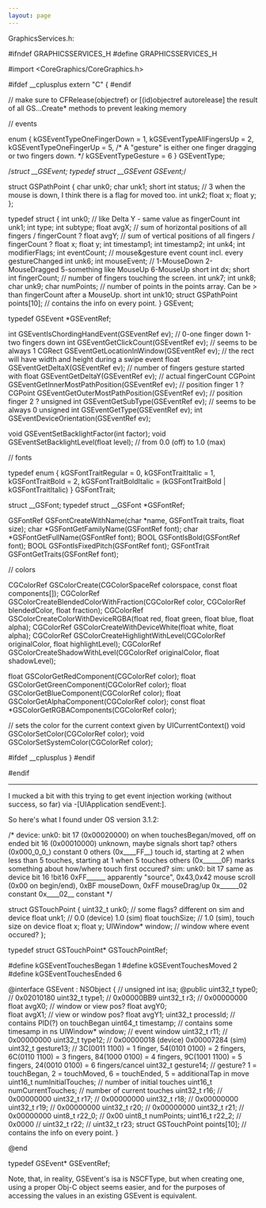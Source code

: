 ```yaml
---
layout: page
---
```


GraphicsServices.h:

    

#ifndef GRAPHICSSERVICES_H
#define GRAPHICSSERVICES_H

#import <CoreGraphics/CoreGraphics.h>

#ifdef __cplusplus
extern "C" {
#endif

// make sure to CFRelease(objectref) or [(id)objectref autorelease] the result of all GS...Create* methods to prevent leaking memory

// events

enum {
    kGSEventTypeOneFingerDown = 1,
    kGSEventTypeAllFingersUp = 2,
    kGSEventTypeOneFingerUp = 5,
    /* A "gesture" is either one finger dragging or two fingers down. */
    kGSEventTypeGesture = 6
} GSEventType;

/*struct __GSEvent;
typedef struct __GSEvent GSEvent;*/

struct GSPathPoint {
	char unk0;
	char unk1;
	short int status; // 3 when the mouse is down, I think there is a flag for moved too.
	int unk2;
	float x;
	float y;
};


typedef struct {
	int unk0; // like Delta Y - same value as fingerCount
	int unk1; 
	int type;
	int subtype;
	float avgX; //  sum of horizontal positions of all fingers / fingerCount ?
	float avgY; //  sum of vertical positions of all fingers / fingerCount ?
	float x;
	float y;
	int timestamp1;
	int timestamp2;
	int unk4;
	int modifierFlags;
	int eventCount; // mouse&gesture event count incl. every gestureChanged
	int unk6;
	int mouseEvent; // 1-MouseDown 2-MouseDragged 5-something like MouseUp 6-MouseUp
	short int dx;
	short int fingerCount; // number of fingers touching the screen.
	int unk7;
	int unk8;
	char unk9;
	char numPoints; // number of points in the points array. Can be > than fingerCount after a MouseUp.
	short int unk10;
	struct GSPathPoint points[10]; // contains the info on every point.
} GSEvent;

typedef GSEvent *GSEventRef;

int GSEventIsChordingHandEvent(GSEventRef ev); // 0-one finger down 1-two fingers down
int GSEventGetClickCount(GSEventRef ev); // seems to be always 1
CGRect GSEventGetLocationInWindow(GSEventRef ev); // the rect will have width and height during a swipe event
float GSEventGetDeltaX(GSEventRef ev); // number of fingers gesture started with
float GSEventGetDeltaY(GSEventRef ev); // actual fingerCount
CGPoint GSEventGetInnerMostPathPosition(GSEventRef ev); // position finger 1 ?
CGPoint GSEventGetOuterMostPathPosition(GSEventRef ev); // position finger 2 ?
unsigned int GSEventGetSubType(GSEventRef ev); // seems to be always 0
unsigned int GSEventGetType(GSEventRef ev);
int GSEventDeviceOrientation(GSEventRef ev);

void GSEventSetBacklightFactor(int factor);
void GSEventSetBacklightLevel(float level); // from 0.0 (off) to 1.0 (max)

// fonts

typedef enum {
	kGSFontTraitRegular = 0,
    kGSFontTraitItalic = 1,
    kGSFontTraitBold = 2,
    kGSFontTraitBoldItalic = (kGSFontTraitBold | kGSFontTraitItalic)
} GSFontTrait;

struct __GSFont;
typedef struct __GSFont *GSFontRef;

GSFontRef GSFontCreateWithName(char *name, GSFontTrait traits, float size);
char *GSFontGetFamilyName(GSFontRef font);
char *GSFontGetFullName(GSFontRef font);
BOOL GSFontIsBold(GSFontRef font);
BOOL GSFontIsFixedPitch(GSFontRef font);
GSFontTrait GSFontGetTraits(GSFontRef font);

// colors

CGColorRef GSColorCreate(CGColorSpaceRef colorspace, const float components[]);
CGColorRef GSColorCreateBlendedColorWithFraction(CGColorRef color, CGColorRef blendedColor, float fraction);
CGColorRef GSColorCreateColorWithDeviceRGBA(float red, float green, float blue, float alpha);
CGColorRef GSColorCreateWithDeviceWhite(float white, float alpha);
CGColorRef GSColorCreateHighlightWithLevel(CGColorRef originalColor, float highlightLevel);
CGColorRef GSColorCreateShadowWithLevel(CGColorRef originalColor, float shadowLevel);

float GSColorGetRedComponent(CGColorRef color);
float GSColorGetGreenComponent(CGColorRef color);
float GSColorGetBlueComponent(CGColorRef color);
float GSColorGetAlphaComponent(CGColorRef color);
const float *GSColorGetRGBAComponents(CGColorRef color);

// sets the color for the current context given by UICurrentContext()
void GSColorSetColor(CGColorRef color);
void GSColorSetSystemColor(CGColorRef color);

#ifdef __cplusplus
}
#endif

#endif



---- 

I mucked a bit with this trying to get event injection working (without success, so far) via -[UIApplication sendEvent:].

So here's what I found under OS version 3.1.2:

    
/*
	device:
	unk0:
		bit 17 (0x00020000) on when touchesBegan/moved, off on ended
		bit 16 (0x00010000) unknown, maybe signals short tap?
		others (0x000_0_0_) constant 0
		others (0x____FF__) touch id, starting at 2 when less than 5 touches, starting at 1 when 5 touches
		others (0x______0F) marks something about how/where touch first occured?
	sim:
	unk0:
		bit 17 same as device
		bit 16 !bit16
		0xFF______ apparently "source", 0x43,0x42 mouse scroll (0x00 on begin/end), 0xBF mouseDown, 0xFF mouseDrag/up
		0x______02 constant
		0x____02__ constant
*/

struct GSTouchPoint {
	uint32_t unk0; // some flags? different on sim and device
	float unk1; // 0.0 (device) 1.0 (sim)
	float touchSize; // 1.0 (sim), touch size on device
	float x;
	float y;
	UIWindow* window; // window where event occured?
};

typedef struct GSTouchPoint* GSTouchPointRef;

#define kGSEventTouchesBegan   1
#define kGSEventTouchesMoved   2
#define kGSEventTouchesEnded   6

@interface GSEvent : NSObject
{
//	unsigned int isa;
@public
	uint32_t type0;		// 0x02010180
	uint32_t type1;		// 0x00000BB9
	uint32_t r3;		// 0x00000000
	float avgX0;		// window or view pos?
	float avgY0;		
	float avgX1;		// view or window pos?
	float avgY1;
	uint32_t processId; // contains PID(?) on touchBegan
	uint64_t timestamp;	// contains some timesamp in ns
	UIWindow* window;	// event window
	uint32_t r11;		// 0x00000000
	uint32_t type12;	// 0x00000018 (device) 0x00007284 (sim)
	uint32_t gesture13;	// 3C(0011 1100) = 1 finger, 54(0101 0100) = 2 fingers, 6C(0110 1100) = 3 fingers, 84(1000 0100) = 4 fingers, 9C(1001 1100) = 5 fingers, 24(0010 0100) = 6 fingers/cancel
	uint32_t gesture14; // gesture? 1 = touchBegan, 2 = touchMoved, 6 = touchEnded, 5 = additionalTap in move
	uint16_t numInitialTouches; // number of initial touches
	uint16_t numCurrentTouches; // number of current touches
	uint32_t r16;		// 0x00000000
	uint32_t r17;		// 0x00000000
	uint32_t r18;		// 0x00000000
	uint32_t r19;		// 0x00000000
	uint32_t r20;		// 0x00000000
	uint32_t r21;		// 0x00000000
	uint8_t	 r22_0;		// 0x00
	uint8_t numPoints;
	uint16_t r22_2;		// 0x0000
//	uint32_t r22;
//	uint32_t r23;
	struct GSTouchPoint points[10]; // contains the info on every point.
}

@end

typedef GSEvent* GSEventRef;



Note, that, in reality, GSEvent's isa is NSCFType, but when creating one, using a proper Obj-C object seems easier, and for the purposes of accessing the values in an existing GSEvent is equivalent.
